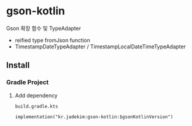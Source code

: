 # gson-kotlin
Gson 확장 함수 및 TypeAdapter
* reified type fromJson function
* TimestampDateTypeAdapter / TimestampLocalDateTimeTypeAdapter

## Install
### Gradle Project
1. Add dependency
    ```
    build.gradle.kts
   
    implementation("kr.jadekim:gson-kotlin:$gsonKotlinVersion")
    ```
